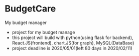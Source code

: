 # BudgetCare
My budget manager

* project for my budget manage
* this project will build with python(using flask for backend), React.JS(frontend), chart.JS(for graph), MySQL(DataBase)
* project deadline is 2020/05/01(left 80 days in 2020/02/11)